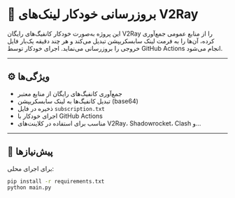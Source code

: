 # 📡 بروزرسانی خودکار لینک‌های V2Ray

این پروژه به‌صورت خودکار کانفیگ‌های رایگان V2Ray را از منابع عمومی جمع‌آوری کرده، آن‌ها را به فرمت لینک سابسکریپشن تبدیل می‌کند و هر چند دقیقه یک‌بار فایل خروجی را بروزرسانی می‌نماید. اجرای خودکار توسط GitHub Actions انجام می‌شود.

---

## ⚙️ ویژگی‌ها

- جمع‌آوری کانفیگ‌های رایگان از منابع معتبر
- تبدیل کانفیگ‌ها به لینک سابسکریپشن (base64)
- ذخیره در فایل `subscription.txt`
- اجرای خودکار با GitHub Actions
- مناسب برای استفاده در کلاینت‌های V2Ray، Shadowrocket، Clash و...

---

## 🧰 پیش‌نیازها

برای اجرای محلی:

```bash
pip install -r requirements.txt
python main.py
